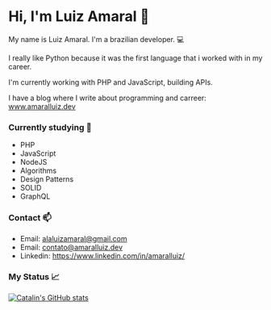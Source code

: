 # Hi, I'm Luiz Amaral :wave:
 
My name is Luiz Amaral. I'm a brazilian developer. :computer: 

I really like Python because it was the first language that i worked with in my career. 

I'm currently working with PHP and JavaScript, building APIs.

I have a blog where I write about programming and carreer: www.amaralluiz.dev

### Currently studying :book:
- PHP
- JavaScript
- NodeJS
- Algorithms
- Design Patterns
- SOLID
- GraphQL

### Contact :mailbox:
- Email: alaluizamaral@gmail.com
- Email: contato@amaralluiz.dev
- Linkedin: https://www.linkedin.com/in/amaralluiz/

### My Status :chart_with_upwards_trend:

[![Catalin's GitHub stats](https://github-readme-stats.vercel.app/api?username=amaralluiz&theme=dark)](https://github.com/anuraghazra/github-readme-stats)
